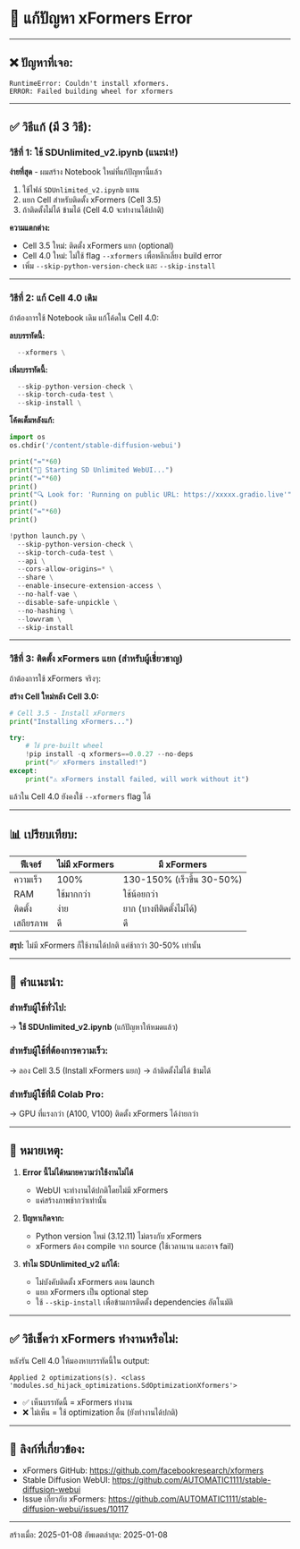 # 🔧 แก้ปัญหา xFormers Error

---

## ❌ ปัญหาที่เจอ:

```
RuntimeError: Couldn't install xformers.
ERROR: Failed building wheel for xformers
```

---

## ✅ วิธีแก้ (มี 3 วิธี):

### **วิธีที่ 1: ใช้ SDUnlimited_v2.ipynb (แนะนำ!)**

**ง่ายที่สุด** - ผมสร้าง Notebook ใหม่ที่แก้ปัญหานี้แล้ว

1. ใช้ไฟล์ `SDUnlimited_v2.ipynb` แทน
2. แยก Cell สำหรับติดตั้ง xFormers (Cell 3.5)
3. ถ้าติดตั้งไม่ได้ ข้ามได้ (Cell 4.0 จะทำงานได้ปกติ)

**ความแตกต่าง:**
- Cell 3.5 ใหม่: ติดตั้ง xFormers แยก (optional)
- Cell 4.0 ใหม่: ไม่ใช้ flag `--xformers` เพื่อหลีกเลี่ยง build error
- เพิ่ม `--skip-python-version-check` และ `--skip-install`

---

### **วิธีที่ 2: แก้ Cell 4.0 เดิม**

ถ้าต้องการใช้ Notebook เดิม แก้โค้ดใน Cell 4.0:

**ลบบรรทัดนี้:**
```python
  --xformers \
```

**เพิ่มบรรทัดนี้:**
```python
  --skip-python-version-check \
  --skip-torch-cuda-test \
  --skip-install \
```

**โค้ดเต็มหลังแก้:**
```python
import os
os.chdir('/content/stable-diffusion-webui')

print("="*60)
print("🚀 Starting SD Unlimited WebUI...")
print("="*60)
print()
print("🔍 Look for: 'Running on public URL: https://xxxxx.gradio.live'")
print()
print("="*60)
print()

!python launch.py \
  --skip-python-version-check \
  --skip-torch-cuda-test \
  --api \
  --cors-allow-origins=* \
  --share \
  --enable-insecure-extension-access \
  --no-half-vae \
  --disable-safe-unpickle \
  --no-hashing \
  --lowvram \
  --skip-install
```

---

### **วิธีที่ 3: ติดตั้ง xFormers แยก (สำหรับผู้เชี่ยวชาญ)**

ถ้าต้องการใช้ xFormers จริงๆ:

**สร้าง Cell ใหม่หลัง Cell 3.0:**

```python
# Cell 3.5 - Install xFormers
print("Installing xFormers...")

try:
    # ใช้ pre-built wheel
    !pip install -q xformers==0.0.27 --no-deps
    print("✅ xFormers installed!")
except:
    print("⚠️ xFormers install failed, will work without it")
```

แล้วใน Cell 4.0 ยังคงใช้ `--xformers` flag ได้

---

## 📊 เปรียบเทียบ:

| ฟีเจอร์ | ไม่มี xFormers | มี xFormers |
|---------|----------------|-------------|
| ความเร็ว | 100% | 130-150% (เร็วขึ้น 30-50%) |
| RAM | ใช้มากกว่า | ใช้น้อยกว่า |
| ติดตั้ง | ง่าย | ยาก (บางทีติดตั้งไม่ได้) |
| เสถียรภาพ | ดี | ดี |

**สรุป:** ไม่มี xFormers ก็ใช้งานได้ปกติ แค่ช้ากว่า 30-50% เท่านั้น

---

## 🎯 คำแนะนำ:

### สำหรับผู้ใช้ทั่วไป:
→ **ใช้ SDUnlimited_v2.ipynb** (แก้ปัญหาให้หมดแล้ว)

### สำหรับผู้ใช้ที่ต้องการความเร็ว:
→ ลอง Cell 3.5 (Install xFormers แยก)
→ ถ้าติดตั้งไม่ได้ ข้ามได้

### สำหรับผู้ใช้ที่มี Colab Pro:
→ GPU ที่แรงกว่า (A100, V100) ติดตั้ง xFormers ได้ง่ายกว่า

---

## 📝 หมายเหตุ:

1. **Error นี้ไม่ได้หมายความว่าใช้งานไม่ได้**
   - WebUI จะทำงานได้ปกติโดยไม่มี xFormers
   - แค่สร้างภาพช้ากว่าเท่านั้น

2. **ปัญหาเกิดจาก:**
   - Python version ใหม่ (3.12.11) ไม่ตรงกับ xFormers
   - xFormers ต้อง compile จาก source (ใช้เวลานาน และอาจ fail)

3. **ทำไม SDUnlimited_v2 แก้ได้:**
   - ไม่บังคับติดตั้ง xFormers ตอน launch
   - แยก xFormers เป็น optional step
   - ใช้ `--skip-install` เพื่อข้ามการติดตั้ง dependencies อัตโนมัติ

---

## ✅ วิธีเช็คว่า xFormers ทำงานหรือไม่:

หลังรัน Cell 4.0 ให้มองหาบรรทัดนี้ใน output:

```
Applied 2 optimizations(s). <class 'modules.sd_hijack_optimizations.SdOptimizationXformers'>
```

- ✅ เห็นบรรทัดนี้ = xFormers ทำงาน
- ❌ ไม่เห็น = ใช้ optimization อื่น (ยังทำงานได้ปกติ)

---

## 🔗 ลิงก์ที่เกี่ยวข้อง:

- xFormers GitHub: https://github.com/facebookresearch/xformers
- Stable Diffusion WebUI: https://github.com/AUTOMATIC1111/stable-diffusion-webui
- Issue เกี่ยวกับ xFormers: https://github.com/AUTOMATIC1111/stable-diffusion-webui/issues/10117

---

สร้างเมื่อ: 2025-01-08
อัพเดตล่าสุด: 2025-01-08
